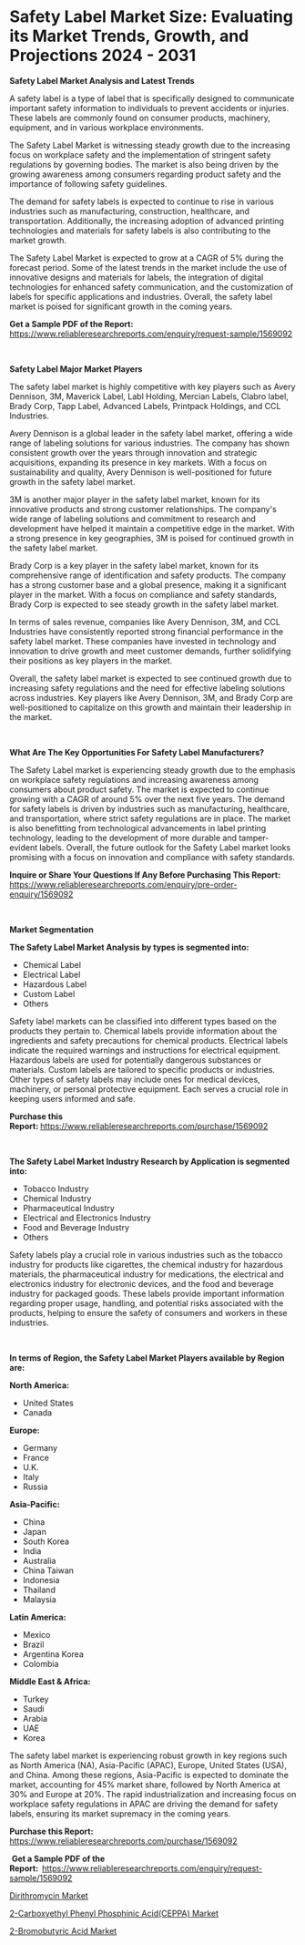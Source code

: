 <p><h1>Safety Label Market Size: Evaluating its Market Trends, Growth, and Projections 2024 - 2031</h1></p><p><strong>Safety Label Market Analysis and Latest Trends</strong></p>
<p><p>A safety label is a type of label that is specifically designed to communicate important safety information to individuals to prevent accidents or injuries. These labels are commonly found on consumer products, machinery, equipment, and in various workplace environments.</p><p>The Safety Label Market is witnessing steady growth due to the increasing focus on workplace safety and the implementation of stringent safety regulations by governing bodies. The market is also being driven by the growing awareness among consumers regarding product safety and the importance of following safety guidelines.</p><p>The demand for safety labels is expected to continue to rise in various industries such as manufacturing, construction, healthcare, and transportation. Additionally, the increasing adoption of advanced printing technologies and materials for safety labels is also contributing to the market growth.</p><p>The Safety Label Market is expected to grow at a CAGR of 5% during the forecast period. Some of the latest trends in the market include the use of innovative designs and materials for labels, the integration of digital technologies for enhanced safety communication, and the customization of labels for specific applications and industries. Overall, the safety label market is poised for significant growth in the coming years.</p></p>
<p><strong>Get a Sample PDF of the Report:&nbsp;</strong> <a href="https://www.reliableresearchreports.com/enquiry/request-sample/1569092">https://www.reliableresearchreports.com/enquiry/request-sample/1569092</a></p>
<p>&nbsp;</p>
<p><strong>Safety Label Major Market Players</strong></p>
<p><p>The safety label market is highly competitive with key players such as Avery Dennison, 3M, Maverick Label, Labl Holding, Mercian Labels, Clabro label, Brady Corp, Tapp Label, Advanced Labels, Printpack Holdings, and CCL Industries. </p><p>Avery Dennison is a global leader in the safety label market, offering a wide range of labeling solutions for various industries. The company has shown consistent growth over the years through innovation and strategic acquisitions, expanding its presence in key markets. With a focus on sustainability and quality, Avery Dennison is well-positioned for future growth in the safety label market.</p><p>3M is another major player in the safety label market, known for its innovative products and strong customer relationships. The company's wide range of labeling solutions and commitment to research and development have helped it maintain a competitive edge in the market. With a strong presence in key geographies, 3M is poised for continued growth in the safety label market.</p><p>Brady Corp is a key player in the safety label market, known for its comprehensive range of identification and safety products. The company has a strong customer base and a global presence, making it a significant player in the market. With a focus on compliance and safety standards, Brady Corp is expected to see steady growth in the safety label market.</p><p>In terms of sales revenue, companies like Avery Dennison, 3M, and CCL Industries have consistently reported strong financial performance in the safety label market. These companies have invested in technology and innovation to drive growth and meet customer demands, further solidifying their positions as key players in the market.</p><p>Overall, the safety label market is expected to see continued growth due to increasing safety regulations and the need for effective labeling solutions across industries. Key players like Avery Dennison, 3M, and Brady Corp are well-positioned to capitalize on this growth and maintain their leadership in the market.</p></p>
<p>&nbsp;</p>
<p><strong>What Are The Key Opportunities For Safety Label Manufacturers?</strong></p>
<p><p>The Safety Label market is experiencing steady growth due to the emphasis on workplace safety regulations and increasing awareness among consumers about product safety. The market is expected to continue growing with a CAGR of around 5% over the next five years. The demand for safety labels is driven by industries such as manufacturing, healthcare, and transportation, where strict safety regulations are in place. The market is also benefitting from technological advancements in label printing technology, leading to the development of more durable and tamper-evident labels. Overall, the future outlook for the Safety Label market looks promising with a focus on innovation and compliance with safety standards.</p></p>
<p><strong>Inquire or Share Your Questions If Any Before Purchasing This Report:</strong> <a href="https://www.reliableresearchreports.com/enquiry/pre-order-enquiry/1569092">https://www.reliableresearchreports.com/enquiry/pre-order-enquiry/1569092</a></p>
<p>&nbsp;</p>
<p><strong>Market Segmentation</strong></p>
<p><strong>The Safety Label Market Analysis by types is segmented into:</strong></p>
<p><ul><li>Chemical Label</li><li>Electrical Label</li><li>Hazardous Label</li><li>Custom Label</li><li>Others</li></ul></p>
<p><p>Safety label markets can be classified into different types based on the products they pertain to. Chemical labels provide information about the ingredients and safety precautions for chemical products. Electrical labels indicate the required warnings and instructions for electrical equipment. Hazardous labels are used for potentially dangerous substances or materials. Custom labels are tailored to specific products or industries. Other types of safety labels may include ones for medical devices, machinery, or personal protective equipment. Each serves a crucial role in keeping users informed and safe.</p></p>
<p><strong>Purchase this Report:&nbsp;</strong><a href="https://www.reliableresearchreports.com/purchase/1569092">https://www.reliableresearchreports.com/purchase/1569092</a></p>
<p>&nbsp;</p>
<p><strong>The Safety Label Market Industry Research by Application is segmented into:</strong></p>
<p><ul><li>Tobacco Industry</li><li>Chemical Industry</li><li>Pharmaceutical Industry</li><li>Electrical and Electronics Industry</li><li>Food and Beverage Industry</li><li>Others</li></ul></p>
<p><p>Safety labels play a crucial role in various industries such as the tobacco industry for products like cigarettes, the chemical industry for hazardous materials, the pharmaceutical industry for medications, the electrical and electronics industry for electronic devices, and the food and beverage industry for packaged goods. These labels provide important information regarding proper usage, handling, and potential risks associated with the products, helping to ensure the safety of consumers and workers in these industries.</p></p>
<p>&nbsp;</p>
<p><strong>In terms of Region, the Safety Label Market Players available by Region are:</strong></p>
<p>
    <p> <strong> North America: </strong>
        <ul>
            <li>United States</li>
            <li>Canada</li>
        </ul>
        </p> 
    <p> <strong> Europe: </strong>
        <ul>
            <li>Germany</li>
            <li>France</li>
            <li>U.K.</li>
            <li>Italy</li>
            <li>Russia</li>
        </ul>
        </p> 
    <p> <strong> Asia-Pacific: </strong>
        <ul>
            <li>China</li>
            <li>Japan</li>
            <li>South Korea</li>
            <li>India</li>
            <li>Australia</li>
            <li>China Taiwan</li>
            <li>Indonesia</li>
            <li>Thailand</li>
            <li>Malaysia</li>
        </ul>
        </p> 
    <p> <strong> Latin America: </strong>
        <ul>
            <li>Mexico</li>
            <li>Brazil</li>
            <li>Argentina Korea</li>
            <li>Colombia</li>
        </ul>
        </p> 
    <p> <strong> Middle East & Africa: </strong>
        <ul>
            <li>Turkey</li>
            <li>Saudi</li>
            <li>Arabia</li>
            <li>UAE</li>
            <li>Korea</li>
        </ul>
    </p>
    </p>
<p><p>The safety label market is experiencing robust growth in key regions such as North America (NA), Asia-Pacific (APAC), Europe, United States (USA), and China. Among these regions, Asia-Pacific is expected to dominate the market, accounting for 45% market share, followed by North America at 30% and Europe at 20%. The rapid industrialization and increasing focus on workplace safety regulations in APAC are driving the demand for safety labels, ensuring its market supremacy in the coming years.</p></p>
<p><strong>Purchase this Report: </strong><a href="https://www.reliableresearchreports.com/purchase/1569092">https://www.reliableresearchreports.com/purchase/1569092</a></p>
<p>&nbsp;<strong>Get a Sample PDF of the Report:&nbsp;&nbsp;</strong><a href="https://www.reliableresearchreports.com/enquiry/request-sample/1569092">https://www.reliableresearchreports.com/enquiry/request-sample/1569092</a></p>
<p><strong></strong></p>
<p><p><a href="https://view.publitas.com/reportprime-1/dirithromycin-market-research-report-provides-critical-insights-that-can-help-shape-business-development-and-investment-strategies/">Dirithromycin Market</a></p><p><a href="https://view.publitas.com/reportprime-1/2-carboxyethyl-phenyl-phosphinic-acid-ceppa-market-size-evaluating-its-market-trends-growth-and-projections-2023-2030/">2-Carboxyethyl Phenyl Phosphinic Acid(CEPPA) Market</a></p><p><a href="https://view.publitas.com/reportprime-1/2-bromobutyric-acid-market-research-report-reveals-the-latest-trends-and-opportunities-of-this-market-for-period-from-2023-2030/">2-Bromobutyric Acid Market</a></p></p>